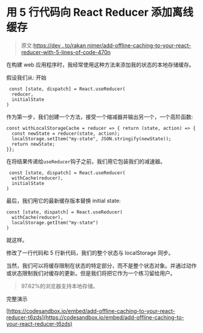 # 用 5 行代码向 React Reducer 添加离线缓存

> 原文:[https://dev . to/rakan nimer/add-offline-caching-to-your-react-reducer-with-5-lines-of-code-470n](https://dev.to/rakannimer/add-offline-caching-to-your-react-reducer-with-5-lines-of-code-470n)

在构建 web 应用程序时，我经常使用这种方法来添加我的状态的本地存储缓存。

假设我们从:
开始

```
 const [state, dispatch] = React.useReducer(
  reducer,
  initialState
) 
```

作为第一步，我们创建一个方法，接受一个缩减器并输出另一个，一个高阶函数:

```
const withLocalStorageCache = reducer => { return (state, action) => {
  const newState = reducer(state, action);
  localStorage.setItem("my-state", JSON.stringify(newState));
  return newState;
}}; 
```

在将结果传递给`useReducer`钩子之前，我们用它包装我们的减速器。

```
 const [state, dispatch] = React.useReducer(
  withCache(reducer),
  initialState
) 
```

最后，我们用它的最新缓存版本替换 initial state:

```
const [state, dispatch] = React.useReducer(
  withCache(reducer),
  localStorage.getItem("my-state")
) 
```

就这样。

修改了一行代码和 5 行新代码，我们的整个状态与 localStorage 同步。

当然，我们可以将缓存限制在状态的特定部分，而不是整个状态对象。并通过动作或状态限制我们对缓存的更新。但是我们将把它作为一个练习留给用户。

> 97.62%的浏览器支持本地存储。

完整演示

[https://codesandbox.io/embed/add-offline-caching-to-your-react-reducer-t6zds](https://codesandbox.io/embed/add-offline-caching-to-your-react-reducer-t6zds)
